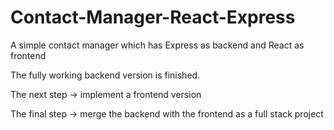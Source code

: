 # Contact-Manager-React-Express
A simple contact manager which has Express as backend and React as frontend

The fully working backend version is finished.

The next step -> implement a frontend version

The final step -> merge the backend with the frontend as a full stack project
